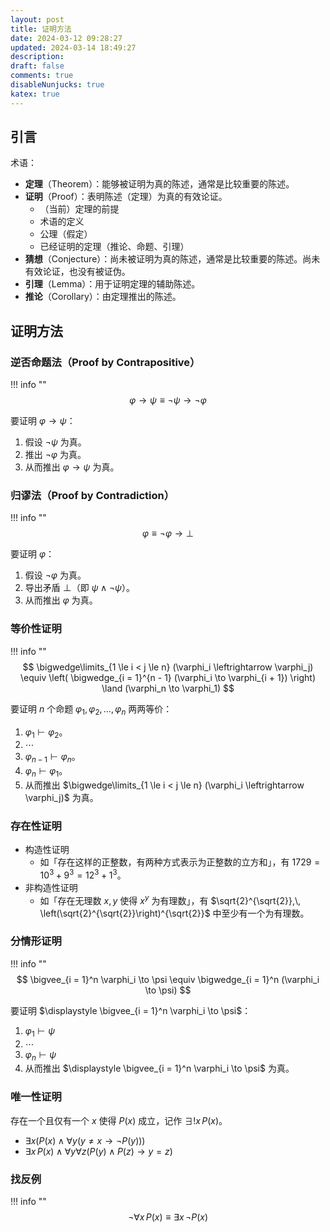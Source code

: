 ```yaml
---
layout: post
title: 证明方法
date: 2024-03-12 09:28:27
updated: 2024-03-14 18:49:27
description:
draft: false
comments: true
disableNunjucks: true
katex: true
---
```


## 引言

术语：
- **定理**（Theorem）：能够被证明为真的陈述，通常是比较重要的陈述。
- **证明**（Proof）：表明陈述（定理）为真的有效论证。
    - （当前）定理的前提
    - 术语的定义
    - 公理（假定）
    - 已经证明的定理（推论、命题、引理）
- **猜想**（Conjecture）：尚未被证明为真的陈述，通常是比较重要的陈述。尚未有效论证，也没有被证伪。
- **引理**（Lemma）：用于证明定理的辅助陈述。
- **推论**（Corollary）：由定理推出的陈述。

## 证明方法

### 逆否命题法（Proof by Contrapositive）

!!! info ""
    $$
    \varphi \to \psi \equiv \lnot \psi \to \lnot \varphi
    $$

要证明 $\varphi \to \psi$：
1. 假设 $\lnot \psi$ 为真。
2. 推出 $\lnot \varphi$ 为真。
3. 从而推出 $\varphi \to \psi$ 为真。

### 归谬法（Proof by Contradiction）

!!! info ""
    $$
    \varphi \equiv \lnot \varphi \to \bot
    $$

要证明 $\varphi$：
1. 假设 $\lnot \varphi$ 为真。
2. 导出矛盾 $\bot$（即 $\psi \land \lnot \psi$）。
3. 从而推出 $\varphi$ 为真。

### 等价性证明

!!! info ""
    $$
    \bigwedge\limits_{1 \le i < j \le n} (\varphi_i \leftrightarrow \varphi_j) \equiv \left( \bigwedge_{i = 1}^{n - 1} (\varphi_i \to \varphi_{i + 1}) \right) \land (\varphi_n \to \varphi_1)
    $$

要证明 $n$ 个命题 $\varphi_1, \varphi_2, \ldots, \varphi_n$ 两两等价：
1. $\varphi_1 \vdash \varphi_2$。
2. $\cdots$
3. $\varphi_{n - 1} \vdash \varphi_n$。
4. $\varphi_n \vdash \varphi_1$。
5. 从而推出 $\bigwedge\limits_{1 \le i < j \le n} (\varphi_i \leftrightarrow \varphi_j)$ 为真。

### 存在性证明

- 构造性证明
    - 如「存在这样的正整数，有两种方式表示为正整数的立方和」，有 $1729 = 10^3 + 9^3 = 12^3 + 1^3$。
- 非构造性证明
    - 如「存在无理数 $x,\, y$ 使得 $x^y$ 为有理数」，有 $\sqrt{2}^{\sqrt{2}},\, \left(\sqrt{2}^{\sqrt{2}}\right)^{\sqrt{2}}$ 中至少有一个为有理数。

### 分情形证明

!!! info ""
    $$
    \bigvee_{i = 1}^n \varphi_i \to \psi \equiv \bigwedge_{i = 1}^n (\varphi_i \to \psi)
    $$

要证明 $\displaystyle \bigvee_{i = 1}^n \varphi_i \to \psi$：
1. $\varphi_1 \vdash \psi$
2. $\cdots$
3. $\varphi_n \vdash \psi$
4. 从而推出 $\displaystyle \bigvee_{i = 1}^n \varphi_i \to \psi$ 为真。

### 唯一性证明

存在一个且仅有一个 $x$ 使得 $P(x)$ 成立，记作 $\exists! x \, P(x)$。
- $\exists x(P(x) \land \forall y (y \ne x \to \lnot P(y)))$
- $\exists x \, P(x) \land \forall y \forall z (P(y) \land P(z) \to y = z)$

### 找反例

!!! info ""
    $$
    \lnot \forall x \, P(x) \equiv \exists x \, \lnot P(x)
    $$
